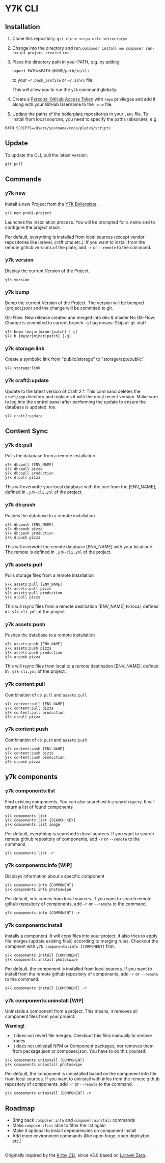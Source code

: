 # Y7K CLI

## Installation

1. Clone this repository: `git clone <repo-url> <directory>`

2. Change into the  directory and run `composer install && composer run-script project-created-cmd`

3. Place the directory path in your PATH, e.g. by adding
    ```
    export PATH=$PATH:$HOME/path/to/cli
    ```
    to your `~/.bash_profile` or `~/.zshrc` file.
    
    This will allow you to run the `y7k` command globally.

4. Create a [Personal GitHub Access Token](https://github.com/settings/tokens) with `repo` privileges and add it along with your GitHub Username to the `.env` file.

5. Update the paths of the boilerplate repositories in your `.env` file. To install from local sources, you need to specify the paths (absolute), e.g.

`PATH_SCRIPTS=/Users/yourname/code/plates/scripts`


## Update

To update the CLI, pull the latest version:
```
git pull
```

## Commands

### y7k new

Install a new Project from the [Y7K Boilerplate](https://github.com/Y7K/plate).

```
y7k new pro01-project
```

Launches the installation process. You will be prompted for a name and to configure the project stack.

Per default, everything is installed from local sources (except vendor repositories like laravel, craft cms etc.). If you want to install from the remote github versions of the plate, add `-r` or `--remote` to the command.

### y7k version 

Display the current Version of the Project.

```
y7k version
```

### y7k bump 

Bump the current Version of the Project. The version will be bumped (project.json) and the change will be commited to git.

Git-Flow: New release created and merged into dev & master
No Git-Flow: Change is commited to current branch
`-g` flag means: Skip all git stuff

```
y7k bump [major|minor|patch] [-g]
y7k b [major|minor|patch] [-g]
```


### y7k storage:link 

Create a symbolic link from "public/storage" to "storage/app/public".

```
y7k storage:link 
```

### y7k craft2:update 

Update to the latest version of Craft 2.*.
This command deletes the `craft/app` directory and replaces it with the most recent version. Make sure to log into the control panel after performing the update to ensure the database is updated, too.

```
y7k craft2:update
```


## Content Sync

### y7k db:pull
Pulls the database from a remote installation

```
y7k db:pull [ENV_NAME]
y7k db:pull pizza
y7k db:pull production
y7k d:pull pizza
```

This will overwrite your local database with the one from the [ENV_NAME], defined in `.y7k-cli.yml` of the project.

### y7k db:push
Pushes the database to a remote installation

```
y7k db:push [ENV_NAME]
y7k db:push pizza
y7k db:push production
y7k d:push pizza
```

This will overwrite the remote database [ENV_NAME] with your local one. The remote is defined in `.y7k-cli.yml` of the project.

### y7k assets:pull
Pulls storage files from a remote installation

```
y7k assets:pull [ENV_NAME]
y7k assets:pull pizza
y7k assets:pull production
y7k a:pull pizza
```

This will rsync files from a remote destination [ENV_NAME] to local, defined in `.y7k-cli.yml` of the project.


### y7k assets:push
Pushes the database to a remote installation

```
y7k assets:push [ENV_NAME]
y7k assets:push pizza
y7k assets:push production
y7k a:push pizza
```

This will rsync files from local to a remote destination [ENV_NAME], defined in `.y7k-cli.yml` of the project.


### y7k content:pull
Combination of `db:pull` and `assets:pull`

```
y7k content:pull [ENV_NAME]
y7k content:pull pizza
y7k content:pull production
y7k c:pull pizza
```



### y7k content:push
Combination of `db:push` and `assets:push`

```
y7k content:push [ENV_NAME]
y7k content:push pizza
y7k content:push production
y7k c:push pizza
```


## y7k components

### y7k components:list

Find existing components. You can also search with a search query. It will return a list of found components


```
y7k components:list
y7k components:list [SEARCH_KEY]
y7k components:list image
```

Per default, everything is searched in local sources. If you want to search remote github repository of components, add `-r` or `--remote` to the command.

```
y7k components:list -r
```


### y7k components:info \[WIP\]
Displays information about a specific component


```
y7k components:info [COMPONENT]
y7k components:info photoswipe
```

Per default, info comes from local sources. If you want to search remote github repository of components, add `-r` or `--remote` to the command.

```
y7k components:info [COMPONENT] -r
```


### y7k components:install
Installs a component. It will copy files into your project. It also tries to apply file merges (update existing files) according to merging rules. Checkout the compnent with `y7k components:info [COMPONENT]` first.


```
y7k components:install [COMPONENT]
y7k components:install photoswipe
```

Per default, the component is installed from local sources. If you want to install from the remote github repository of components, add `-r` or `--remote` to the command.

```
y7k components:install [COMPONENT] -r
```


### y7k components:uninstall \[WIP\]
Uninstalls a component from a project. This means, it removes all component files from your project.

**Warning!**:

- It does not revert file merges. Checkout this files manually to remove traces.
- It does not uninstall NPM or Component packages, nor removes them from package.json or composer.json. You have to do this yourself.


```
y7k components:uninstall [COMPONENT]
y7k components:uninstall photoswipe
```

Per default, the component is uninstalled based on the component info file from local sources. If you want to uninstall with infos from the remote github repository of components, add `-r` or `--remote` to the command.

```
y7k components:uninstall [COMPONENT] -r
```


## Roadmap

* Bring back `composer:info` and `composer:ninstall` commands
* Make `composer:list` able to filter the list again
* Make it optional to install dependencies on component install
* Add more environment commands (like open forge, open deploybot etc.)

-----

Originally inspired by the [Kirby CLI](https://github.com/getkirby/cli), since v3.0 based on [Laravel Zero](http://laravel-zero.com/). 
